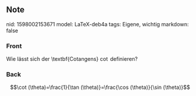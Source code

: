 ## Note
nid: 1598002153671
model: LaTeX-deb4a
tags: Eigene, wichtig
markdown: false

### Front
Wie lässt sich der \textbf{Cotangens} $\cot$ definieren?

### Back
$$\cot (\theta)=\frac{1}{\tan (\theta)}=\frac{\cos (\theta)}{\sin (\theta)}$$
